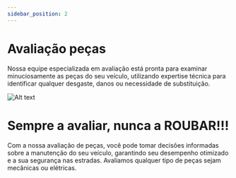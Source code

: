 ```yaml
---
sidebar_position: 2
---
```


# Avaliação peças

Nossa equipe especializada em avaliação está pronta para examinar minuciosamente as peças do seu veículo, utilizando expertise técnica para identificar qualquer desgaste, danos ou necessidade de substituição.

![Alt text](avaliar.png)

# Sempre a avaliar, nunca a ROUBAR!!!

 Com a nossa avaliação de peças, você pode tomar decisões informadas sobre a manutenção do seu veículo, garantindo seu desempenho otimizado e a sua segurança nas estradas. Avaliamos qualquer tipo de peças sejam mecânicas ou elétricas.